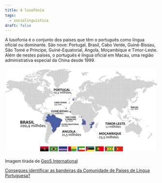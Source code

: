 ```yaml
---
title: A lusofonía
tags:
  - sociolinguistica
draft: false
---
```

A lusofonia é o conjunto dos países que têm o português como língua oficial ou dominante. São nove: Portugal, Brasil, Cabo Verde, Guiné-Bissau, São Tomé e Príncipe, Guiné-Equatorial, Angola, Moçambique e Timor-Leste.
Além de nestes países, o português é língua oficial em Macau, uma região administrativa especial da China desde 1999.



[![](/img/mapa-lusofonia-bandeiras.png)](https://laurarubio.net/img/mapa-lusofonia-bandeiras.png)







Imagem tirada de [Geo5 International](http://geo5.net/tag/portugues/) 

[Consegues identificar as bandeiras da Comunidade de Países de Língua Portuguesa?](https://aulasgalegas.org/2020/06/02/bandeiras-da-cplp/)